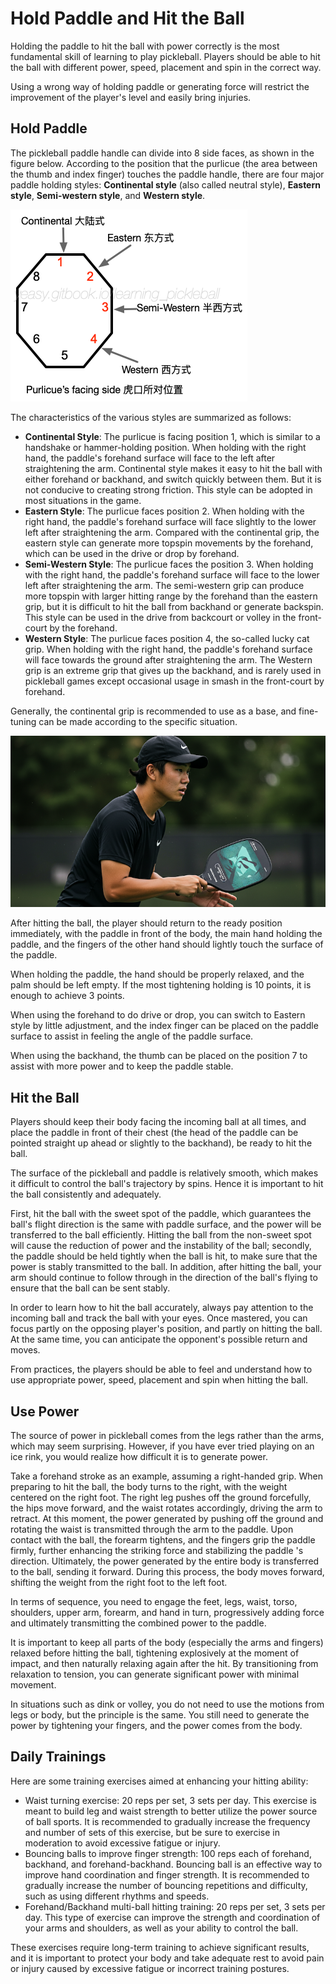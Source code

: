# Hold Paddle and Hit the Ball

Holding the paddle to hit the ball with power correctly is the most fundamental skill of learning to play pickleball. Players should be able to hit the ball with different power, speed, placement and spin in the correct way.

Using a wrong way of holding paddle or generating force will restrict the improvement of the player's level and easily bring injuries.

## Hold Paddle

The pickleball paddle handle can divide into 8 side faces, as shown in the figure below. According to the position that the purlicue (the area between the thumb and index finger) touches the paddle handle, there are four major paddle holding styles: **Continental style** (also called neutral style), **Eastern style**, **Semi-western style**, and **Western style**.

![Common Paddle Holding Styles](_images/hold-paddle.png)

The characteristics of the various styles are summarized as follows:

* **Continental Style**: The purlicue is facing position 1, which is similar to a handshake or hammer-holding position. When holding with the right hand, the paddle's forehand surface will face to the left after straightening the arm. Continental style makes it easy to hit the ball with either forehand or backhand, and switch quickly between them. But it is not conducive to creating strong friction. This style can be adopted in most situations in the game.
* **Eastern Style**: The purlicue faces position 2. When holding with the right hand, the paddle's forehand surface will face slightly to the lower left after straightening the arm. Compared with the continental grip, the eastern style can generate more topspin movements by the forehand, which can be used in the drive or drop by forehand.
* **Semi-Western Style**: The purlicue faces the position 3. When holding with the right hand, the paddle's forehand surface will face to the lower left after straightening the arm. The semi-western grip can produce more topspin with larger hitting range by the forehand than the eastern grip, but it is difficult to hit the ball from backhand or generate backspin. This style can be used in the drive from backcourt or volley in the front-court by the forehand.
* **Western Style**: The purlicue faces position 4, the so-called lucky cat grip. When holding with the right hand, the paddle's forehand surface will face towards the ground after straightening the arm. The Western grip is an extreme grip that gives up the backhand, and is rarely used in pickleball games except occasional usage in smash in the front-court by forehand.

Generally, the continental grip is recommended to use as a base, and fine-tuning can be made according to the specific situation.

![Ready Position](_images/ready-position.png)

After hitting the ball, the player should return to the ready position immediately, with the paddle in front of the body, the main hand holding the paddle, and the fingers of the other hand should lightly touch the surface of the paddle.

When holding the paddle, the hand should be properly relaxed, and the palm should be left empty. If the most tightening holding is 10 points, it is enough to achieve 3 points.

When using the forehand to do drive or drop, you can switch to Eastern style by little adjustment, and the index finger can be placed on the paddle surface to assist in feeling the angle of the paddle surface.

When using the backhand, the thumb can be placed on the position 7 to assist with more power and to keep the paddle stable.

## Hit the Ball

Players should keep their body facing the incoming ball at all times, and place the paddle in front of their chest (the head of the paddle can be pointed straight up ahead or slightly to the backhand), be ready to hit the ball.

The surface of the pickleball and paddle is relatively smooth, which makes it difficult to control the ball's trajectory by spins. Hence it is important to hit the ball consistently and adequately.

First, hit the ball with the sweet spot of the paddle, which guarantees the ball's flight direction is the same with paddle surface, and the power will be transferred to the ball efficiently. Hitting the ball from the non-sweet spot will cause the reduction of power and the instability of the ball; secondly, the paddle should be held tightly when the ball is hit, to make sure that the power is stably transmitted to the ball. In addition, after hitting the ball, your arm should continue to follow through in the direction of the ball's flying to ensure that the ball can be sent stably.

In order to learn how to hit the ball accurately, always pay attention to the incoming ball and track the ball with your eyes. Once mastered, you can focus partly on the opposing player's  position, and partly on hitting the ball.  At the same time, you can anticipate the opponent's possible return and moves.

From practices, the players should be able to feel and understand how to use appropriate power, speed, placement and spin when hitting the ball.

## Use Power

The source of power in pickleball comes from the legs rather than the arms, which may seem surprising. However, if you have ever tried playing on an ice rink, you would realize how difficult it is to generate power.

Take a forehand stroke as an example, assuming a right-handed grip. When preparing to hit the ball, the body turns to the right, with the weight centered on the right foot. The right leg pushes off the ground forcefully, the hips move forward, and the waist rotates accordingly, driving the arm to retract. At this moment, the power generated by pushing off the ground and rotating the waist is transmitted through the arm to the paddle. Upon contact with the ball, the forearm tightens, and the fingers grip the paddle firmly, further enhancing the striking force and stabilizing the paddle 's direction. Ultimately, the power generated by the entire body is transferred to the ball, sending it forward. During this process, the body moves forward, shifting the weight from the right foot to the left foot.

In terms of sequence, you need to engage the feet, legs, waist, torso, shoulders, upper arm, forearm, and hand in turn, progressively adding force and ultimately transmitting the combined power to the paddle.

It is important to keep all parts of the body (especially the arms and fingers) relaxed before hitting the ball, tightening explosively at the moment of impact, and then naturally relaxing again after the hit. By transitioning from relaxation to tension, you can generate significant power with minimal movement.

In situations such as dink or volley, you do not need to use the motions from legs or body, but the principle is the same. You still need to generate the power by tightening your fingers, and the power comes from the body.

## Daily Trainings

Here are some training exercises aimed at enhancing your hitting ability:

* Waist turning exercise: 20 reps per set, 3 sets per day. This exercise is meant to build leg and waist strength to better utilize the power source of ball sports. It is recommended to gradually increase the frequency and number of sets of this exercise, but be sure to exercise in moderation to avoid excessive fatigue or injury.
* Bouncing balls to improve finger strength: 100 reps each of forehand, backhand, and forehand-backhand. Bouncing ball is an effective way to improve hand coordination and finger strength. It is recommended to gradually increase the number of bouncing repetitions and difficulty, such as using different rhythms and speeds.
* Forehand/Backhand multi-ball hitting training: 20 reps per set, 3 sets per day. This type of exercise can improve the strength and coordination of your arms and shoulders, as well as your ability to control the ball.

These exercises require long-term training to achieve significant results, and it is important to protect your body and take adequate rest to avoid pain or injury caused by excessive fatigue or incorrect training postures.

